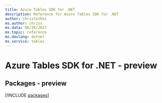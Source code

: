 ```yaml
---
title: Azure Tables SDK for .NET
description: Reference for Azure Tables SDK for .NET
author: christothes
ms.author: chriss
ms.data: 06/26/2023
ms.topic: reference
ms.devlang: dotnet
ms.service: tables
---
```

# Azure Tables SDK for .NET - preview
## Packages - preview
[!INCLUDE [packages](tables-index.md)]